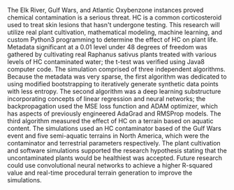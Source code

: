 The Elk River, Gulf Wars, and Atlantic Oxybenzone instances proved chemical contamination is a serious threat. HC is a common corticosteroid used to treat skin lesions that hasn't undergone testing. This research will utilize real plant cultivation, mathematical modeling, machine learning, and custom Python3 programming to determine the effect of HC on plant life. Metadata significant at a 0.01 level under 48 degrees of freedom was gathered by cultivating real Raphanus sativus plants treated with various levels of HC contaminated water; the t-test was verified using Java8 computer code. The simulation comprised of three independent algorithms. Because the metadata was very sparse, the first algorithm was dedicated to using modified bootstrapping to iteratively generate synthetic data points with less entropy. The second algorithm was a deep learning substructure incorporating concepts of linear regression and neural networks; the backpropagation used the MSE loss function and ADAM optimizer, which has aspects of previously engineered AdaGrad and RMSProp models. The third algorithm measured the effect of HC on a terrain based on aquatic content. The simulations used an HC contaminator based of the Gulf Wars event and five semi-aquatic terrains in North America, which were the contaminator and terrestrial parameters respectively. The plant cultivation and software simulations supported the research hypothesis stating that the uncontaminated plants would be healthiest was accepted. Future research could use convolutional neural networks to achieve a higher R-squared value and real-time procedural terrain generation to improve the simulations.
